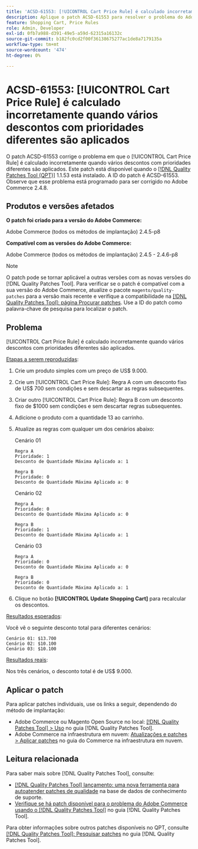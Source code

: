 ```yaml
---
title: 'ACSD-61553: [!UICONTROL Cart Price Rule] é calculado incorretamente quando vários descontos com prioridades diferentes são aplicados'
description: Aplique o patch ACSD-61553 para resolver o problema do Adobe Commerce em que o [!UICONTROL Cart Price Rule] é calculado incorretamente quando vários descontos com prioridades diferentes são aplicados.
feature: Shopping Cart, Price Rules
role: Admin, Developer
exl-id: 0fb7a988-d391-49e5-a59d-62315a16132c
source-git-commit: b182fc0cd2f00f36138675277ac1de8a7179135a
workflow-type: tm+mt
source-wordcount: '474'
ht-degree: 0%

---
```


# ACSD-61553: [!UICONTROL Cart Price Rule] é calculado incorretamente quando vários descontos com prioridades diferentes são aplicados

O patch ACSD-61553 corrige o problema em que o [!UICONTROL Cart Price Rule] é calculado incorretamente quando vários descontos com prioridades diferentes são aplicados. Este patch está disponível quando o [[!DNL Quality Patches Tool (QPT)]](https://experienceleague.adobe.com/pt-br/docs/commerce-knowledge-base/kb/announcements/commerce-announcements/magento-quality-patches-released-new-tool-to-self-serve-quality-patches) 1.1.53 está instalado. A ID do patch é ACSD-61553. Observe que esse problema está programado para ser corrigido no Adobe Commerce 2.4.8.

## Produtos e versões afetados

**O patch foi criado para a versão do Adobe Commerce:**

Adobe Commerce (todos os métodos de implantação) 2.4.5-p8

**Compatível com as versões do Adobe Commerce:**

Adobe Commerce (todos os métodos de implantação) 2.4.5 - 2.4.6-p8

>[!NOTE]
>
>O patch pode se tornar aplicável a outras versões com as novas versões do [!DNL Quality Patches Tool]. Para verificar se o patch é compatível com a sua versão do Adobe Commerce, atualize o pacote `magento/quality-patches` para a versão mais recente e verifique a compatibilidade na [[!DNL Quality Patches Tool]: página Procurar patches](https://experienceleague.adobe.com/tools/commerce-quality-patches/index.html?lang=pt-BR). Use a ID do patch como palavra-chave de pesquisa para localizar o patch.

## Problema

[!UICONTROL Cart Price Rule] é calculado incorretamente quando vários descontos com prioridades diferentes são aplicados.

<u>Etapas a serem reproduzidas</u>:

1. Crie um produto simples com um preço de US$ 9.000.
1. Crie um [!UICONTROL Cart Price Rule]: Regra A com um desconto fixo de US$ 700 sem condições e sem descartar as regras subsequentes.
1. Criar outro [!UICONTROL Cart Price Rule]: Regra B com um desconto fixo de $1000 sem condições e sem descartar regras subsequentes.
1. Adicione o produto com a quantidade 13 ao carrinho.
1. Atualize as regras com qualquer um dos cenários abaixo:

   Cenário 01

       Regra A
       Prioridade: 1
       Desconto de Quantidade Máxima Aplicado a: 1
       
       Regra B
       Prioridade: 0
       Desconto de Quantidade Máxima Aplicado a: 0
   
   Cenário 02

       Regra A
       Prioridade: 0
       Desconto de Quantidade Máxima Aplicado a: 0
       
       Regra B
       Prioridade: 1
       Desconto de Quantidade Máxima Aplicado a: 1
   
   Cenário 03

       Regra A
       Prioridade: 0
       Desconto de Quantidade Máxima Aplicado a: 0
       
       Regra B
       Prioridade: 0
       Desconto de Quantidade Máxima Aplicado a: 1
   
1. Clique no botão **[!UICONTROL Update Shopping Cart]** para recalcular os descontos.

<u>Resultados esperados</u>:

Você vê o seguinte desconto total para diferentes cenários:

    Cenário 01: $13.700
    Cenário 02: $10.100
    Cenário 03: $10.100

<u>Resultados reais</u>:

Nos três cenários, o desconto total é de US$ 9.000.

## Aplicar o patch

Para aplicar patches individuais, use os links a seguir, dependendo do método de implantação:

* Adobe Commerce ou Magento Open Source no local: [[!DNL Quality Patches Tool] > Uso](/help/tools/quality-patches-tool/usage.md) no guia [!DNL Quality Patches Tool].
* Adobe Commerce na infraestrutura em nuvem: [Atualizações e patches > Aplicar patches](https://experienceleague.adobe.com/docs/commerce-cloud-service/user-guide/develop/upgrade/apply-patches.html?lang=pt-BR) no guia do Commerce na infraestrutura em nuvem.

## Leitura relacionada

Para saber mais sobre [!DNL Quality Patches Tool], consulte:

* [[!DNL Quality Patches Tool] lançamento: uma nova ferramenta para autoatender patches de qualidade](https://experienceleague.adobe.com/pt-br/docs/commerce-knowledge-base/kb/announcements/commerce-announcements/magento-quality-patches-released-new-tool-to-self-serve-quality-patches) na base de dados de conhecimento de suporte.
* [Verifique se há patch disponível para o problema do Adobe Commerce usando o  [!DNL Quality Patches Tool]](/help/tools/quality-patches-tool/patches-available-in-qpt/check-patch-for-magento-issue-with-magento-quality-patches.md) no guia [!DNL Quality Patches Tool].

Para obter informações sobre outros patches disponíveis no QPT, consulte [[!DNL Quality Patches Tool]: Pesquisar patches](https://experienceleague.adobe.com/tools/commerce-quality-patches/index.html?lang=pt-BR) no guia [!DNL Quality Patches Tool].
